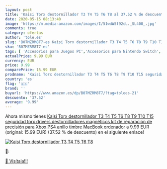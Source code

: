 ```yaml
---
layout: post
title: 'Kaisi Torx destornillador T3 T4 T5 T6 T8 al 37.52 % de descuento'
date: 2020-05-15 08:13:40
image: 'https://m.media-amazon.com/images/I/51wdWSf92cL._SL400_.jpg'
comments: true
category: ofertas
author: 'tole.es'
slug: 'B07MZRM8T7-es Kaisi Torx destornillador T3 T4 T5 T6 T8 T9 T10 T15...'
sku: 'B07MZRM8T7-es'
tags: [ 'Accesorios para Juegos PC','Accesorios para Nintendo Switch','Hardware y juegos para Nintendo Switch','Juegos y Accesorios para PC','Mandos para Nintendo Switch','Videojuegos','ps4','xbox', ]
actualPrice: 9.99 EUR
currency: EUR
price: 9.99
comparePrice: 15.99 EUR
prodname: 'Kaisi Torx destornillador T3 T4 T5 T6 T8 T9 T10 T15 seguridad torx drivers destornilladores magnéticos kit de reparación de precisión para Xbox PS4 anillo timbre MacBook ordenador'
country: 'es'
flag: '🇪🇸'
brand: ''
buyurl: 'https://www.amazon.es/dp/B07MZRM8T7/?tag=tolees-21'
descuento: '37.52'
average: '9.99'
---
```


Ahora mismo tienes [Kaisi Torx destornillador T3 T4 T5 T6 T8 T9 T10 T15 seguridad torx drivers destornilladores magnéticos kit de reparación de precisión para Xbox PS4 anillo timbre MacBook ordenador](https://www.amazon.es/dp/B07MZRM8T7/?tag=tolees-21) a 9.99 EUR (original: 15.99 EUR) (37.52 %  de descuento) en el siguiente enlace!

[![Kaisi Torx destornillador T3 T4 T5 T6 T8](https://m.media-amazon.com/images/I/51wdWSf92cL._SL400_.jpg)](https://www.amazon.es/dp/B07MZRM8T7/?tag=tolees-21)

🔎:


[🛒 Visítala!!!](https://www.amazon.es/dp/B07MZRM8T7/?tag=tolees-21)
